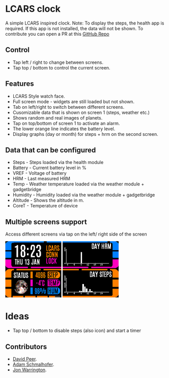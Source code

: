 # LCARS clock

A simple LCARS inspired clock.
Note: To display the steps, the health app is required. If this app is not installed, the data will not be shown.
To contribute you can open a PR at this [GitHub Repo]( https://github.com/peerdavid/BangleApps)

## Control
 * Tap left / right to change between screens.
 * Tap top / bottom to control the current screen.

## Features
 * LCARS Style watch face.
 * Full screen mode - widgets are still loaded but not shown.
 * Tab on left/right to switch between different screens.
 * Cusomizable data that is shown on screen 1 (steps, weather etc.)
 * Shows random and real images of planets.
 * Tap on top/bottom of screen 1 to activate an alarm.
 * The lower orange line indicates the battery level.
 * Display graphs (day or month) for steps + hrm on the second screen.

## Data that can be configured
 * Steps - Steps loaded via the health module
 * Battery - Current battery level in %
 * VREF - Voltage of battery
 * HRM - Last measured HRM
 * Temp - Weather temperature loaded via the weather module + gadgetbridge
 * Humidity - Humidity loaded via the weather module + gadgetbridge
 * Altitude - Shows the altitude in m.
 * CoreT - Temperature of device

## Multiple screens support
Access different screens via tap on the left/ right side of the screen

![](screenshot.png)
![](screenshot_2.png)


# Ideas
- Tap top / bottom to disable steps (also icon) and start a timer

## Contributors
- [David Peer](https://github.com/peerdavid).
- [Adam Schmalhofer](https://github.com/adamschmalhofer).
- [Jon Warrington](https://github.com/BartokW).

